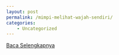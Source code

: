 ```yaml
---
layout: post
permalink: /mimpi-melihat-wajah-sendiri/
categories:
    - Uncategorized
---
```


[Baca Selengkapnya](/07)